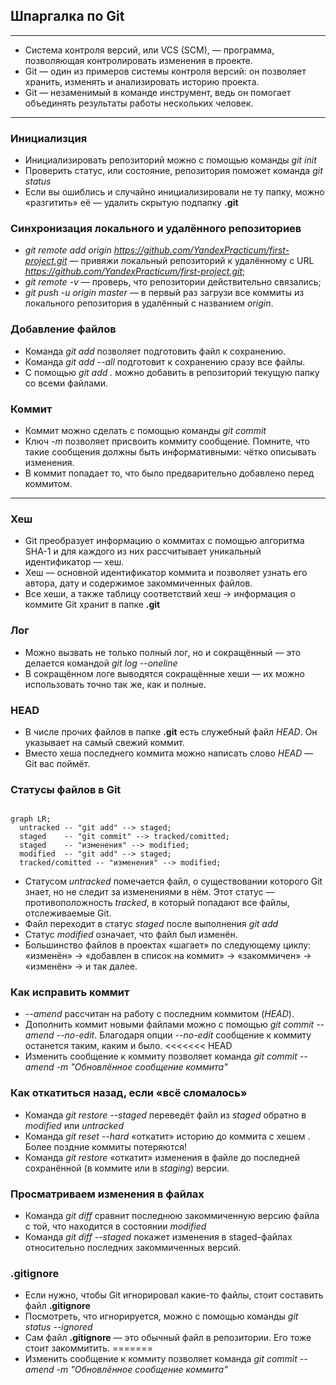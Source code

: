 ## Шпаргалка по Git

---

* Система контроля версий, или VCS (SCM), — программа, позволяющая контролировать изменения в проекте.
* Git — один из примеров системы контроля версий: он позволяет хранить, изменять и анализировать историю проекта.
* Git — незаменимый в команде инструмент, ведь он помогает объединять результаты работы нескольких человек.

---

### Инициализция

* Инициализировать репозиторий можно с помощью команды _git init_
* Проверить статус, или состояние, репозитория поможет команда _git status_
* Если вы ошиблись и случайно инициализировали не ту папку, можно «разгитить» её — удалить скрытую подпапку **.git**

### Синхронизация локального и удалённого репозиториев
* _git remote add origin https://github.com/YandexPracticum/first-project.git_ — привяжи локальный репозиторий к удалённому с URL _https://github.com/YandexPracticum/first-project.git_;
* _git remote -v_ — проверь, что репозитории действительно связались;
* _git push -u origin master_ — в первый раз загрузи все коммиты из локального репозитория в удалённый с названием _origin_.

### Добавление файлов

* Команда _git add_ позволяет подготовить файл к сохранению.
* Команда _git add --all_ подготовит к сохранению сразу все файлы.
* С помощью _git add ._ можно добавить в репозиторий текущую папку со всеми файлами.

### Коммит

* Коммит можно сделать с помощью команды _git commit_
* Ключ _-m_ позволяет присвоить коммиту сообщение. Помните, что такие сообщения должны быть информативными: чётко описывать изменения.
* В коммит попадает то, что было предварительно добавлено перед коммитом.

---

### Хеш

* Git преобразует информацию о коммитах с помощью алгоритма SHA-1 и для каждого из них рассчитывает уникальный идентификатор — хеш.
* Хеш — основной идентификатор коммита и позволяет узнать его автора, дату и содержимое закоммиченных файлов.
* Все хеши, а также таблицу соответствий хеш → информация о коммите Git хранит в папке **.git**

### Лог

* Можно вызвать не только полный лог, но и сокращённый — это делается командой _git log --oneline_
* В сокращённом логе выводятся сокращённые хеши — их можно использовать точно так же, как и полные.

### HEAD

* В числе прочих файлов в папке **.git** есть служебный файл _HEAD_. Он указывает на самый свежий коммит.
* Вместо хеша последнего коммита можно написать слово _HEAD_ — Git вас поймёт.

### Статусы файлов в Git

```mermaid

graph LR;
  untracked -- "git add" --> staged;
  staged    -- "git commit" --> tracked/comitted;
  staged    -- "изменения" --> modified;
  modified  -- "git add" --> staged;
  tracked/comitted -- "изменения" --> modified;

``` 

* Статусом _untracked_ помечается файл, о существовании которого Git знает, но не следит за изменениями в нём. Этот статус — противоположность _tracked_, в который попадают все файлы, отслеживаемые Git.
* Файл переходит в статус _staged_ после выполнения _git add_
* Статус _modified_ означает, что файл был изменён.
* Большинство файлов в проектах «шагает» по следующему циклу: «изменён» → «добавлен в список на коммит» → «закоммичен» → «изменён» → и так далее.

### Как исправить коммит

* _--amend_ рассчитан на работу с последним коммитом (_HEAD_).
* Дополнить коммит новыми файлами можно с помощью _git commit --amend --no-edit_. Благодаря опции _--no-edit_ сообщение к коммиту останется таким, каким и было.
<<<<<<< HEAD
* Изменить сообщение к коммиту позволяет команда _git commit --amend -m "Обновлённое сообщение коммита"_

### Как откатиться назад, если «всё сломалось»

* Команда _git restore --staged <file>_ переведёт файл из _staged_ обратно в _modified_ или _untracked_
* Команда _git reset --hard <commit hash>_ «откатит» историю до коммита с хешем <hash>. Более поздние коммиты потеряются!
* Команда _git restore <file>_ «откатит» изменения в файле до последней сохранённой (в коммите или в _staging_) версии.

### Просматриваем изменения в файлах

* Команда _git diff_ сравнит последнюю закоммиченную версию файла с той, что находится в состоянии _modified_
* Команда _git diff --staged_ покажет изменения в staged-файлах относительно последних закоммиченных версий.

### .gitignore

* Если нужно, чтобы Git игнорировал какие-то файлы, стоит составить файл **.gitignore**
* Посмотреть, что игнорируется, можно с помощью команды _git status --ignored_
* Сам файл **.gitignore** — это обычный файл в репозитории. Его тоже стоит закоммитить.
=======
* Изменить сообщение к коммиту позволяет команда _git commit --amend -m "Обновлённое сообщение коммита"_
